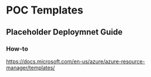 # POC Templates

## Placeholder Deploymnet Guide

### How-to
https://docs.microsoft.com/en-us/azure/azure-resource-manager/templates/


